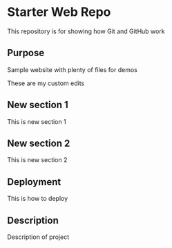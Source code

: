 # Starter Web Repo

This repository is for showing how Git and GitHub work

## Purpose

Sample website with plenty of files for demos

These are my custom edits

## New section 1

This is new section 1

## New section 2
This is new section 2

## Deployment
This is how to deploy

## Description
Description of project

